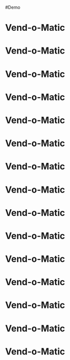 #Demo
# Vend-o-Matic
# Vend-o-Matic
# Vend-o-Matic
# Vend-o-Matic
# Vend-o-Matic
# Vend-o-Matic
# Vend-o-Matic
# Vend-o-Matic
# Vend-o-Matic
# Vend-o-Matic
# Vend-o-Matic
# Vend-o-Matic
# Vend-o-Matic
# Vend-o-Matic
# Vend-o-Matic

